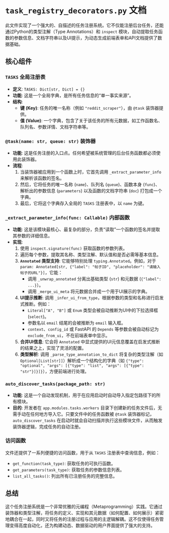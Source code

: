 # `task_registry_decorators.py` 文档

此文件实现了一个强大的、自描述的任务注册系统。它不仅能注册后台任务，还能通过Python的类型注解（Type Annotations）和 `inspect` 模块，自动提取任务函数的参数信息、文档字符串以及UI提示，为动态生成前端表单和API文档提供了数据基础。

## 核心组件

### `TASKS` 全局注册表
- **定义**: `TASKS: Dict[str, Dict] = {}`
- **功能**: 这是一个全局字典，是所有任务信息的“单一事实来源”。
- **结构**: 
    - **键 (Key)**: 任务的唯一名称（例如 `"reddit_scraper"`），由 `@task` 装饰器提供。
    - **值 (Value)**: 一个字典，包含了关于该任务的所有元数据，如工作函数名、队列名、参数详情、文档字符串等。

### `@task(name: str, queue: str)` 装饰器
- **功能**: 这是任务注册的入口点。任何希望被系统管理的后台任务函数都必须使用此装饰器。
- **流程**:
    1.  当装饰器被应用到一个函数上时，它首先调用 `_extract_parameter_info` 来解析该函数的签名。
    2.  然后，它将任务的唯一名称 (`name`)、队列名 (`queue`)、函数本身 (`func`)、解析出的参数信息 (`parameters`) 以及函数的文档字符串 (`doc`) 打包成一个字典。
    3.  最后，它将这个字典存入全局的 `TASKS` 注册表中，以 `name` 为键。

### `_extract_parameter_info(func: Callable)` 内部函数
- **功能**: 这是该模块最核心、最复杂的部分，负责“读取”一个函数的签名并提取其参数的详细信息。
- **实现**: 
    1.  使用 `inspect.signature(func)` 获取函数的参数列表。
    2.  遍历每个参数，提取其名称、类型注解、默认值和是否必需等基本信息。
    3.  **`Annotated` 类型支持**: 它能够特别处理 `typing.Annotated`。例如，对于 `param: Annotated[str, {"label": "帖子ID", "placeholder": "请输入帖子的URL"}]`，它能：
        - 调用 `_unwrap_annotated` 分离出基础类型 (`str`) 和元数据 (`{"label": ...}`）。
        - 调用 `_merge_ui_meta` 将元数据合并成一个用于UI展示的字典。
    4.  **UI提示推断**: 调用 `_infer_ui_from_type`，根据参数的类型和名称进行启发式推断。例如：
        - `Literal["A", "B"]` 或 `Enum` 类型会被自动推断为UI中的下拉选择框 (`select`)。
        - 参数名以 `email` 结尾的会被推断为 `email` 输入框。
        - `context`、`config_id` 或 FastAPI 的 `Depends` 等参数会被自动标记为 `exclude_from_ui`，不在前端表单中显示。
    5.  **合并UI信息**: 它会将 `Annotated` 中显式提供的UI元信息覆盖在启发式推断的结果之上，实现了灵活的配置。
    6.  **类型解析**: 调用 `_parse_type_annotation_to_dict` 将复杂的类型注解（如 `Optional[List[str]]`）解析成一个结构化的字典（如 `{"type": "optional", "args": [{"type": "list", "args": [{"type": "str"}]}]}`），方便前端进行处理。

### `auto_discover_tasks(package_path: str)`
- **功能**: 这是一个自动发现机制，用于在应用启动时自动导入指定包路径下的所有模块。
- **目的**: 开发者在 `app.modules.tasks.workers` 目录下创建新的任务文件后，无需手动在任何地方导入它。只要文件中的任务函数被 `@task` 装饰器标记，`auto_discover_tasks` 在启动时就会自动扫描并执行这些模块文件，从而触发装饰器逻辑，完成任务的自动注册。

### 访问函数
文件还提供了一系列便捷的访问函数，用于从 `TASKS` 注册表中查询信息，例如：
- `get_function(task_type)`: 获取任务的可执行函数。
- `get_parameters(task_type)`: 获取任务的参数信息列表。
- `list_all_tasks()`: 列出所有已注册任务的完整信息。

## 总结

这个任务注册系统是一个非常优雅的元编程（Metaprogramming）实践。它通过装饰器和类型注解，将任务的定义、实现和其元数据（如何配置、如何展示）紧密地耦合在一起，同时又将任务的注册过程与应用的主逻辑解耦。这不仅使得任务管理变得高度自动化，还为构建动态、数据驱动的用户界面提供了强大的支持。
